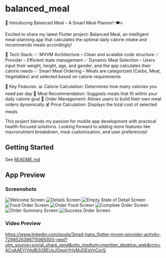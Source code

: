 # balanced_meal

🚀 Introducing Balanced Meal – A Smart Meal Planner! 🍽️🔥

Excited to share my latest Flutter project: Balanced Meal, an intelligent meal-planning app that calculates the optimal daily calorie intake and recommends meals accordingly!

🔧 Tech Stack:
✅ MVVM Architecture – Clean and scalable code structure
✅ Provider – Efficient state management
✅ Dynamic Meal Selection – Users input their weight, height, age, and gender, and the app calculates their calorie needs
✅ Smart Meal Ordering – Meals are categorized (Carbs, Meat, Vegetables) and selected based on calorie requirements

🎯 Key Features:
📊 Calorie Calculation: Determines how many calories you need per day
🍛 Meal Recommendation: Suggests meals that fit within your daily calorie goal
🛒 Order Management: Allows users to build their own meal orders dynamically
💰 Price Calculation: Displays the total cost of selected meals

This project blends my passion for mobile app development with practical health-focused solutions. Looking forward to adding more features like macronutrient breakdown, meal customization, and user preferences!

## Getting Started

See [README.md](README.md)

## App Preview

### Screenshots

![Welcome Screen](assets/app_preview/welcome_screen.png)
![Details Screen](assets/app_preview/detail_screen.png)
![Empty State of Detail Screen](assets/app_preview/empty_state_of_detail_screen.png)
![Food Order Screen](assets/app_preview/food_order_screen.png)
![Order Food Screen](assets/app_preview/order_food_state.png)
![Complete Order Screen](assets/app_preview/complete_order.png)
![Order Summary Screen](assets/app_preview/order_summary_screen.png)
![Success Order Screen](assets/app_preview/success_order.png)

### Video Preview

<https://www.linkedin.com/posts/3mad-hany_flutter-mvvm-provider-activity-7298526398715985920-nepl?utm_source=social_share_send&utm_medium=member_desktop_web&rcm=ACoAAEYiYdgBj328EUsJOqokYrIsMJGEsVnCsrQ>
